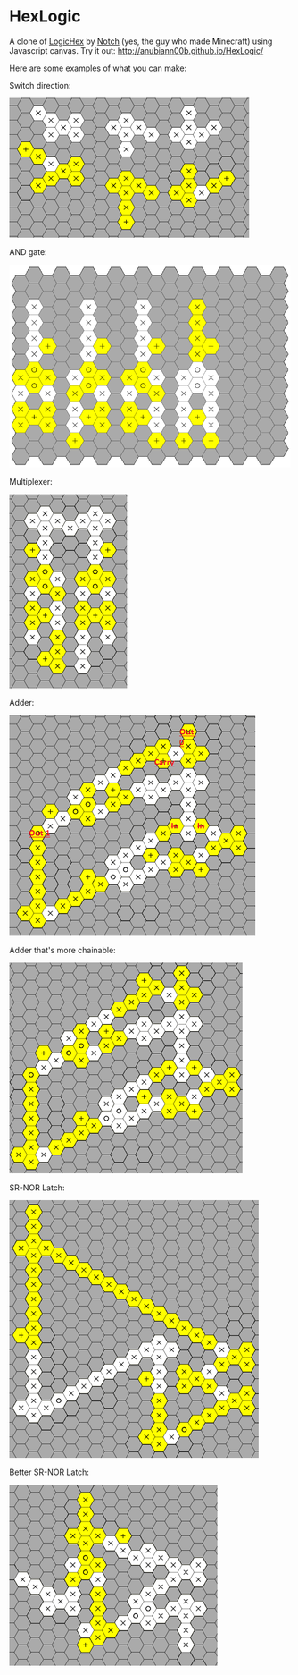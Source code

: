 HexLogic
========

A clone of [LogicHex](https://mojang.com/notch/logichex/) by [Notch](https://mojang.com/notch/) (yes, the guy who made Minecraft) using Javascript canvas. Try it out: http://anubiann00b.github.io/HexLogic/

Here are some examples of what you can make:

Switch direction:

![Switching direction.](img/dirswitch.png)

AND gate:

![AND gate.](img/and.png)

Multiplexer:

![Multiplexer.](img/multiplexer.png)

Adder:

![Example of an Adder.](img/adder.png)

Adder that's more chainable:

![Chainable Adder](img/adder_chain.png)

SR-NOR Latch:

![SR-NOR Latch](img/srnor.png)

Better SR-NOR Latch:

![Better SR-NOR Latch](img/srnor_small.png)